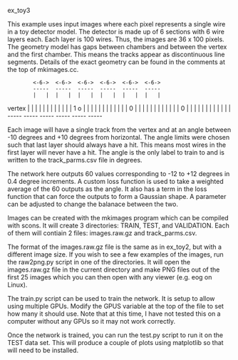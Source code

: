 
ex_toy3

This example uses input images where each pixel represents a single
wire in a toy detector model. The detector is made up of 6 sections
with 6 wire layers each. Each layer is 100 wires. Thus, the images 
are 36 x 100 pixels. The geometry model has gaps between chambers and
between the vertex and the first chamber. This means the tracks
appear as discontinuous line segments. Details of the exact geometry
can be found in the comments at the top of mkimages.cc.


            <-6->  <-6->  <-6->  <-6->  <-6->  <-6->
            -----  -----  -----  -----  -----  -----
            |   |  |   |  |   |  |   |  |   |  |   | 
vertex      |   |  |   |  |   |  |   |  |   |  |   | 1
  o         |   |  |   |  |   |  |   |  |   |  |   | 0 
            |   |  |   |  |   |  |   |  |   |  |   | 0
            |   |  |   |  |   |  |   |  |   |  |   | 
            -----  -----  -----  -----  -----  -----


Each image will have a single track from the vertex and at an angle
between -10 degrees and +10 degrees from horizontal. The angle limits
were chosen such that last layer should always have a hit. This
means most wires in the first layer will never have a hit. The angle
is the only label to train to and is written to the track_parms.csv
file in degrees.

The network here outputs 60 values corresponding to -12 to +12
degrees in 0.4 degree increments. A custom loss function is used
to take a weighted average of the 60 outputs as the angle. It also
has a term in the loss function that can force the outputs to form
a Gaussian shape. A parameter can be adjusted to change the
balanace between the two.

Images can be created with the mkimages program which can be
compiled with scons. It will create 3 directories: TRAIN, TEST, and
VALIDATION. Each of them will contiain 2 files: images.raw.gz and
track_parms.csv. 

The format of the images.raw.gz file is the same as in ex_toy2, but 
with a different image size. If you wish to see a few examples of the
images, run the raw2png.py script in one of the directories. It will
open the images.raw.gz file in the current directory and make PNG files
out of the first 25 images which you can then open with any viewer
(e.g. eog on Linux).

The train.py script can be used to train the network. It is setup to allow
using multiple GPUs. Modify the GPUS variable at the top of the file
to set how many it should use. Note that at this time, I have not 
tested this on a computer without any GPUs so it may not work correctly.

Once the network is trained, you can run the test.py script to run it
on the TEST data set. This will produce a couple of plots using
matplotlib so that will need to be installed.

